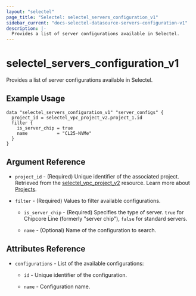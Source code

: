 ```yaml
---
layout: "selectel"
page_title: "Selectel: selectel_servers_configuration_v1"
sidebar_current: "docs-selectel-datasource-servers-configuration-v1"
description: |-
  Provides a list of server configurations available in Selectel.
---
```


# selectel\_servers\_configuration\_v1

Provides a list of server configurations available in Selectel.

## Example Usage

```hcl
data "selectel_servers_configuration_v1" "server_configs" {
  project_id = selectel_vpc_project_v2.project_1.id
  filter {
    is_server_chip = true
    name           = "CL25-NVMe"
  }
}
```

## Argument Reference

* `project_id` - (Required) Unique identifier of the associated project. Retrieved from the [selectel_vpc_project_v2](https://registry.terraform.io/providers/selectel/selectel/latest/docs/resources/vpc_project_v2) resource. Learn more about [Projects](https://docs.selectel.ru/en/control-panel-actions/projects/about-projects/).

* `filter` - (Required) Values to filter available configurations.

  * `is_server_chip` - (Required) Specifies the type of server. `true` for Chipcore Line (formerly "server chip"), `false` for standard servers.

  * `name` - (Optional) Name of the configuration to search.

## Attributes Reference

* `configurations` - List of the available configurations:

  * `id` - Unique identifier of the configuration.

  * `name` - Configuration name.

